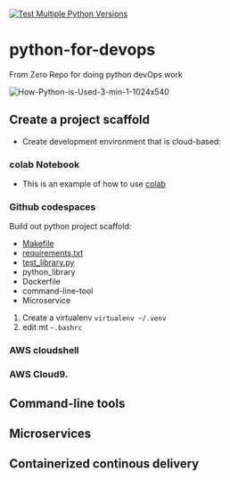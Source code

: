 [![Test Multiple Python Versions](https://github.com/127-0-0-vvk/python-for-devops/actions/workflows/main.yml/badge.svg?branch=main)](https://github.com/127-0-0-vvk/python-for-devops/actions/workflows/main.yml)

# python-for-devops
From Zero Repo for doing python devOps work


![How-Python-is-Used-3-min-1-1024x540](https://user-images.githubusercontent.com/41470324/202312569-d1ab830a-e708-4b26-b44f-767d1bd0cf52.jpg)

## Create a  project scaffold 

* Create development environment that is cloud-based: 

### colab Notebook 
* This is an example of how to use [colab](https://github.com/127-0-0-vvk/python-for-devops/blob/main/getting_started_python.ipynb)

### Github codespaces

Build out python project scaffold:

* [Makefile](https://github.com/127-0-0-vvk/python-for-devops/blob/main/Makefile)
* [requirements.txt](https://github.com/127-0-0-vvk/python-for-devops/blob/main/requirements.txt)
* [test_library.py](https://github.com/127-0-0-vvk/python-for-devops/blob/main/test_devopslib.py)
* python_library
* Dockerfile
* command-line-tool
* Microservice

1. Create a virtualenv `virtualenv ~/.venv`
2. edit mt `~.bashrc`


### AWS cloudshell 
### AWS Cloud9. 

## Command-line tools

## Microservices

## Containerized continous delivery
